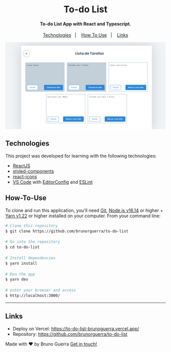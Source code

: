 <h1 align="center">
    To-do List
</h1>

<h4 align="center">
  To-do List App with React and Typescript.
</h4>

<p align="center">
  <a href="#technologies">Technologies</a>&nbsp;&nbsp;&nbsp;|&nbsp;&nbsp;&nbsp;
  <a href="#how-to-use">How To Use</a>&nbsp;&nbsp;&nbsp;|&nbsp;&nbsp;&nbsp;
  <a href="#links">Links</a>
</p>

<p align="center">
  <img alt="Demo" src="./application.png">
</p>

## Technologies

This project was developed for learning with the following technologies:

-   [ReactJS](https://reactjs.org/)
-   [styled-components](https://www.styled-components.com/)
-   [react-icons](https://react-icons.github.io/react-icons)
-   [VS Code][vc] with [EditorConfig][vceditconfig] and [ESLint][vceslint]

## How-To-Use

To clone and run this application, you'll need [Git](https://git-scm.com), [Node.js v16.14][nodejs] or higher + [Yarn v1.22][yarn] or higher installed on your computer. From your command line:

```bash
# Clone this repository
$ git clone https://github.com/brunorguerra/to-do-list

# Go into the repository
$ cd to-do-list

# Install dependencies
$ yarn install

# Run the app
$ yarn dev

# enter your browser and access
$ http://localhost:3000/
```

<!-- ## License -->
<!-- This project is under the MIT license. See the [LICENSE]() for more information. -->

---

## Links

-   Deploy on Vercel: https://to-do-list-brunoguerra.vercel.app/
-   Repository: https://github.com/brunorguerra/to-do-list

Made with ♥ by Bruno Guerra [Get in touch!](https://www.linkedin.com/in/brunorguerra/)

[nodejs]: https://nodejs.org/
[yarn]: https://yarnpkg.com/
[vc]: https://code.visualstudio.com/
[vceditconfig]: https://marketplace.visualstudio.com/items?itemName=EditorConfig.EditorConfig
[vceslint]: https://marketplace.visualstudio.com/items?itemName=dbaeumer.vscode-eslint
